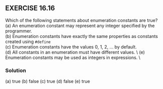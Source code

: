 ## EXERCISE 16.16
Which of the following statements about enumeration constants are true? \
(a) An enumeration constant may represent any integer specified by the programmer. \
(b) Enumeration constants have exactly the same properties as constants created using `#define` \
(c) Enumeration constants have the values 0, 1, 2, ... by default. \
(d) All constants in an enumeration must have different values. \ 
(e) Enumeration constants may be used as integers in expressions. \

### Solution
(a) true
(b) false
(c) true
(d) false
(e) true
